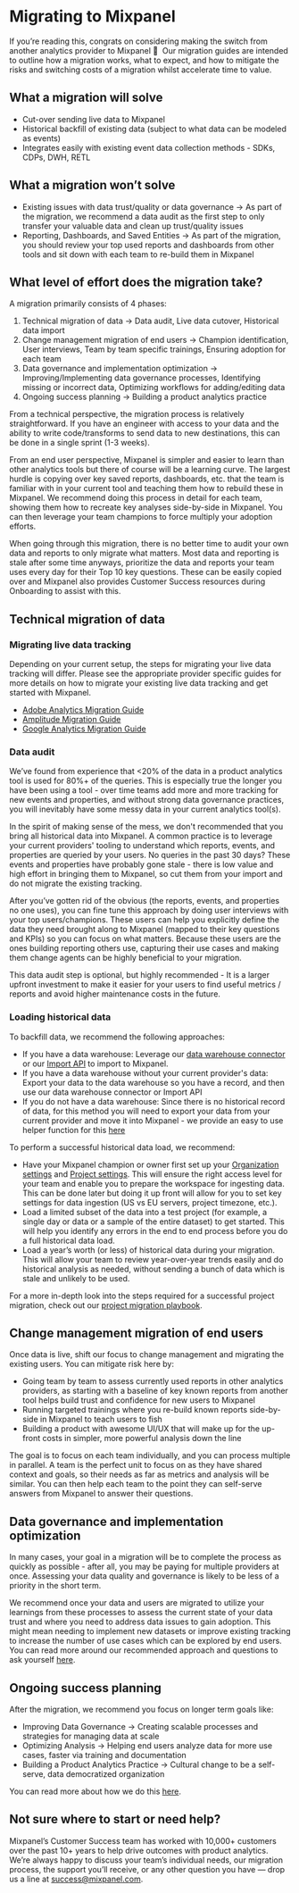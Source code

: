 # Migrating to Mixpanel

If you’re reading this, congrats on considering making the switch from another analytics provider to Mixpanel 🎊  Our migration guides are intended to outline how a migration works, what to expect, and how to mitigate the risks and switching costs of a migration whilst accelerate time to value.

## What a migration will solve

- Cut-over sending live data to Mixpanel
- Historical backfill of existing data (subject to what data can be modeled as events)
- Integrates easily with existing event data collection methods - SDKs, CDPs, DWH, RETL

## What a migration won’t solve

- Existing issues with data trust/quality or data governance → As part of the migration, we recommend a data audit as the first step to only transfer your valuable data and clean up trust/quality issues
- Reporting, Dashboards, and Saved Entities → As part of the migration, you should review your top used reports and dashboards from other tools and sit down with each team to re-build them in Mixpanel

## What level of effort does the migration take?

A migration primarily consists of 4 phases:

1. Technical migration of data → Data audit, Live data cutover, Historical data import
2. Change management migration of end users → Champion identification, User interviews, Team by team specific trainings, Ensuring adoption for each team
3. Data governance and implementation optimization → Improving/Implementing data governance processes, Identifying missing or incorrect data, Optimizing workflows for adding/editing data
4. Ongoing success planning → Building a product analytics practice

From a technical perspective, the migration process is relatively straightforward. If you have an engineer with access to your data and the ability to write code/transforms to send data to new destinations, this can be done in a single sprint (1-3 weeks).

From an end user perspective, Mixpanel is simpler and easier to learn than other analytics tools but there of course will be a learning curve. The largest hurdle is copying over key saved reports, dashboards, etc. that the team is familiar with in your current tool and teaching them how to rebuild these in Mixpanel. We recommend doing this process in detail for each team, showing them how to recreate key analyses side-by-side in Mixpanel. You can then leverage your team champions to force multiply your adoption efforts.

When going through this migration, there is no better time to audit your own data and reports to only migrate what matters. Most data and reporting is stale after some time anyways, prioritize the data and reports your team uses every day for their Top 10 key questions. These can be easily copied over and Mixpanel also provides Customer Success resources during Onboarding to assist with this.

## Technical migration of data

### Migrating live data tracking

Depending on your current setup, the steps for migrating your live data tracking will differ. Please see the appropriate provider specific guides for more details on how to migrate your existing live data tracking and get started with Mixpanel.

- [Adobe Analytics Migration Guide](/docs/migration/adobe-analytics)
- [Amplitude Migration Guide](/docs/migration/amplitude)
- [Google Analytics Migration Guide](/docs/migration/google-analytics)

### Data audit

We’ve found from experience that <20% of the data in a product analytics tool is used for 80%+ of the queries. This is especially true the longer you have been using a tool - over time teams add more and more tracking for new events and properties, and without strong data governance practices, you will inevitably have some messy data in your current analytics tool(s).

In the spirit of making sense of the mess, we don't recommended that you bring all historical data into Mixpanel. A common practice is to leverage your current providers' tooling to understand which reports, events, and properties are queried by your users. No queries in the past 30 days? These events and properties have probably gone stale - there is low value and high effort in bringing them to Mixpanel, so cut them from your import and do not migrate the existing tracking.

After you’ve gotten rid of the obvious (the reports, events, and properties no one uses), you can fine tune this approach by doing user interviews with your top users/champions. These users can help you explicitly define the data they need brought along to Mixpanel (mapped to their key questions and KPIs) so you can focus on what matters. Because these users are the ones building reporting others use, capturing their use cases and making them change agents can be highly beneficial to your migration.

This data audit step is optional, but highly recommended - It is a larger upfront investment to make it easier for your users to find useful metrics / reports and avoid higher maintenance costs in the future.

### Loading historical data

To backfill data, we recommend the following approaches:

- If you have a data warehouse: Leverage our [data warehouse connector](/docs/tracking-methods/data-warehouse/overview) or our [Import API](https://developer.mixpanel.com/reference/import-events) to import to Mixpanel. 
- If you have a data warehouse without your current provider's data: Export your data to the data warehouse so you have a record, and then use our data warehouse connector or Import API
- If you do not have a data warehouse: Since there is no historical record of data, for this method you will need to export your data from your current provider and move it into Mixpanel - we provide an easy to use helper function for this [here](https://github.com/mixpanel/mixpanel-utils)

To perform a successful historical data load, we recommend:

- Have your Mixpanel champion or owner first set up your [Organization settings](/docs/best-practices/project-setup#mixpanel-organization) and [Project settings](/docs/best-practices/project-setup#mixpanel-projects). This will ensure the right access level for your team and enable you to prepare the workspace for ingesting data. This can be done later but doing it up front will allow for you to set key settings for data ingestion (US vs EU servers, project timezone, etc.).
- Load a limited subset of the data into a test project (for example, a single day or data or a sample of the entire dataset) to get started. This will help you identify any errors in the end to end process before you do a full historical data load.
- Load a year’s worth (or less) of historical data during your migration. This will allow your team to review year-over-year trends easily and do historical analysis as needed, without sending a bunch of data which is stale and unlikely to be used.

For a more in-depth look into the steps required for a successful project migration, check out our [project migration playbook](/guides/playbooks/project-migration). 

## Change management migration of end users

Once data is live, shift our focus to change management and migrating the existing users. You can mitigate risk here by:

- Going team by team to assess currently used reports in other analytics providers, as starting with a baseline of key known reports from another tool helps build trust and confidence for new users to Mixpanel
- Running targeted trainings where you re-build known reports side-by-side in Mixpanel to teach users to fish
- Building a product with awesome UI/UX that will make up for the up-front costs in simpler, more powerful analysis down the line

The goal is to focus on each team individually, and you can process multiple in parallel. A team is the perfect unit to focus on as they have shared context and goals, so their needs as far as metrics and analysis will be similar. You can then help each team to the point they can self-serve answers from Mixpanel to answer their questions.

## Data governance and implementation optimization

In many cases, your goal in a migration will be to complete the process as quickly as possible - after all, you may be paying for multiple providers at once. Assessing your data quality and governance is likely to be less of a priority in the short term.

We recommend once your data and users are migrated to utilize your learnings from these processes to assess the current state of your data trust and where you need to address data issues to gain adoption. This might mean needing to implement new datasets or improve existing tracking to increase the number of use cases which can be explored by end users. You can read more around our recommended approach and questions to ask yourself [here](https://mixpanel.com/blog/5-questions-for-planning-your-data-architecture/).

## Ongoing success planning

After the migration, we recommend you focus on longer term goals like:

- Improving Data Governance → Creating scalable processes and strategies for managing data at scale
- Optimizing Analysis → Helping end users analyze data for more use cases, faster via training and documentation
- Building a Product Analytics Practice → Cultural change to be a self-serve, data democratized organization

You can read more about how we do this [here](https://mixpanel.com/blog/establish-a-product-analytics-practice/).

## Not sure where to start or need help?

Mixpanel’s Customer Success team has worked with 10,000+ customers over the past 10+ years to help drive outcomes with product analytics. We’re always happy to discuss your team’s individual needs, our migration process, the support you’ll receive, or any other question you have — drop us a line at [success@mixpanel.com](mailto:success@mixpanel.com).

